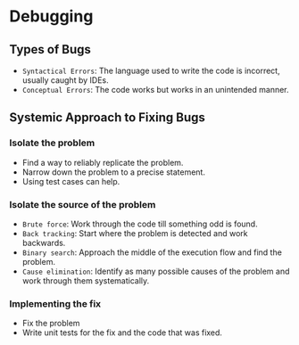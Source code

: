 # Debugging

## Types of Bugs
* `Syntactical Errors`: The language used to write the code is incorrect, usually caught by IDEs.
* `Conceptual Errors`: The code works but works in an unintended manner.

## Systemic Approach to Fixing Bugs

### Isolate the problem
* Find a way to reliably replicate the problem.
* Narrow down the problem to a precise statement.
* Using test cases can help.

### Isolate the source of the problem
* `Brute force`: Work through the code till something odd is found.
* `Back tracking`: Start where the problem is detected and work backwards.
* `Binary search`: Approach the middle of the execution flow and find the problem.
* `Cause elimination`: Identify as many possible causes of the problem and work through them systematically.

### Implementing the fix
* Fix the problem
* Write unit tests for the fix and the code that was fixed.
